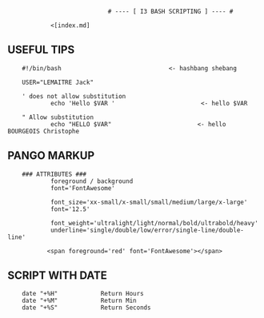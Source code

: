                                 # ---- [ I3 BASH SCRIPTING ] ---- #
                                
                <[index.md]
                
## USEFUL TIPS  ##
        
        #!/bin/bash                              <- hashbang shebang
        
        USER="LEMAITRE Jack"
        
        ' does not allow substitution
                echo 'Hello $VAR '                        <- hello $VAR
                
        " Allow substitution
                echo "HELLO $VAR"                        <- hello BOURGEOIS Christophe                       
         
                
## PANGO MARKUP ##
        ### ATTRIBUTES ###
                foreground / background
                font='FontAwesome'
                
                font_size='xx-small/x-small/small/medium/large/x-large'
                font='12.5'
                
                font_weight='ultralight/light/normal/bold/ultrabold/heavy'
                underline='single/double/low/error/single-line/double-line'
                
               <span foreground='red' font='FontAwesome'></span>

               
## SCRIPT WITH DATE ##
        
        date "+%H"            Return Hours
        date "+%M"            Return Min
        date "+%S"            Return Seconds
                
